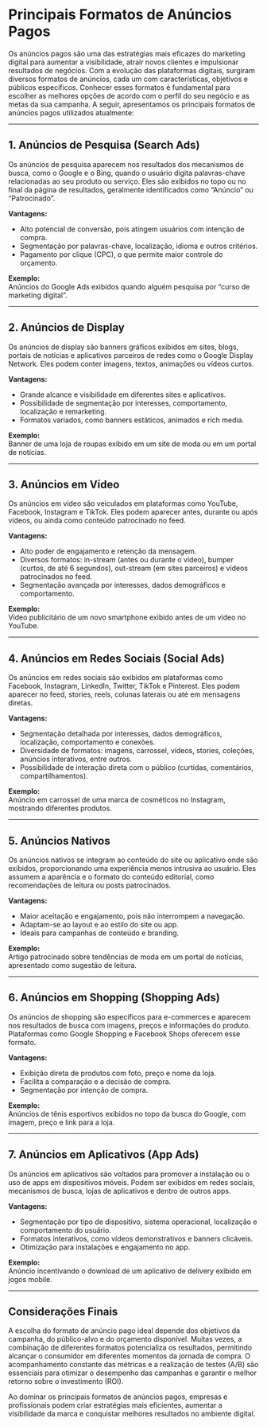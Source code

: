 
# Principais Formatos de Anúncios Pagos

Os anúncios pagos são uma das estratégias mais eficazes do marketing digital para aumentar a visibilidade, atrair novos clientes e impulsionar resultados de negócios. Com a evolução das plataformas digitais, surgiram diversos formatos de anúncios, cada um com características, objetivos e públicos específicos. Conhecer esses formatos é fundamental para escolher as melhores opções de acordo com o perfil do seu negócio e as metas da sua campanha. A seguir, apresentamos os principais formatos de anúncios pagos utilizados atualmente:

---

## 1. Anúncios de Pesquisa (Search Ads)

Os anúncios de pesquisa aparecem nos resultados dos mecanismos de busca, como o Google e o Bing, quando o usuário digita palavras-chave relacionadas ao seu produto ou serviço. Eles são exibidos no topo ou no final da página de resultados, geralmente identificados como “Anúncio” ou “Patrocinado”.

**Vantagens:**
- Alto potencial de conversão, pois atingem usuários com intenção de compra.
- Segmentação por palavras-chave, localização, idioma e outros critérios.
- Pagamento por clique (CPC), o que permite maior controle do orçamento.

**Exemplo:**  
Anúncios do Google Ads exibidos quando alguém pesquisa por “curso de marketing digital”.

---

## 2. Anúncios de Display

Os anúncios de display são banners gráficos exibidos em sites, blogs, portais de notícias e aplicativos parceiros de redes como o Google Display Network. Eles podem conter imagens, textos, animações ou vídeos curtos.

**Vantagens:**
- Grande alcance e visibilidade em diferentes sites e aplicativos.
- Possibilidade de segmentação por interesses, comportamento, localização e remarketing.
- Formatos variados, como banners estáticos, animados e rich media.

**Exemplo:**  
Banner de uma loja de roupas exibido em um site de moda ou em um portal de notícias.

---

## 3. Anúncios em Vídeo

Os anúncios em vídeo são veiculados em plataformas como YouTube, Facebook, Instagram e TikTok. Eles podem aparecer antes, durante ou após vídeos, ou ainda como conteúdo patrocinado no feed.

**Vantagens:**
- Alto poder de engajamento e retenção da mensagem.
- Diversos formatos: in-stream (antes ou durante o vídeo), bumper (curtos, de até 6 segundos), out-stream (em sites parceiros) e vídeos patrocinados no feed.
- Segmentação avançada por interesses, dados demográficos e comportamento.

**Exemplo:**  
Vídeo publicitário de um novo smartphone exibido antes de um vídeo no YouTube.

---

## 4. Anúncios em Redes Sociais (Social Ads)

Os anúncios em redes sociais são exibidos em plataformas como Facebook, Instagram, LinkedIn, Twitter, TikTok e Pinterest. Eles podem aparecer no feed, stories, reels, colunas laterais ou até em mensagens diretas.

**Vantagens:**
- Segmentação detalhada por interesses, dados demográficos, localização, comportamento e conexões.
- Diversidade de formatos: imagens, carrossel, vídeos, stories, coleções, anúncios interativos, entre outros.
- Possibilidade de interação direta com o público (curtidas, comentários, compartilhamentos).

**Exemplo:**  
Anúncio em carrossel de uma marca de cosméticos no Instagram, mostrando diferentes produtos.

---

## 5. Anúncios Nativos

Os anúncios nativos se integram ao conteúdo do site ou aplicativo onde são exibidos, proporcionando uma experiência menos intrusiva ao usuário. Eles assumem a aparência e o formato do conteúdo editorial, como recomendações de leitura ou posts patrocinados.

**Vantagens:**
- Maior aceitação e engajamento, pois não interrompem a navegação.
- Adaptam-se ao layout e ao estilo do site ou app.
- Ideais para campanhas de conteúdo e branding.

**Exemplo:**  
Artigo patrocinado sobre tendências de moda em um portal de notícias, apresentado como sugestão de leitura.

---

## 6. Anúncios em Shopping (Shopping Ads)

Os anúncios de shopping são específicos para e-commerces e aparecem nos resultados de busca com imagens, preços e informações do produto. Plataformas como Google Shopping e Facebook Shops oferecem esse formato.

**Vantagens:**
- Exibição direta de produtos com foto, preço e nome da loja.
- Facilita a comparação e a decisão de compra.
- Segmentação por intenção de compra.

**Exemplo:**  
Anúncios de tênis esportivos exibidos no topo da busca do Google, com imagem, preço e link para a loja.

---

## 7. Anúncios em Aplicativos (App Ads)

Os anúncios em aplicativos são voltados para promover a instalação ou o uso de apps em dispositivos móveis. Podem ser exibidos em redes sociais, mecanismos de busca, lojas de aplicativos e dentro de outros apps.

**Vantagens:**
- Segmentação por tipo de dispositivo, sistema operacional, localização e comportamento do usuário.
- Formatos interativos, como vídeos demonstrativos e banners clicáveis.
- Otimização para instalações e engajamento no app.

**Exemplo:**  
Anúncio incentivando o download de um aplicativo de delivery exibido em jogos mobile.

---

## Considerações Finais

A escolha do formato de anúncio pago ideal depende dos objetivos da campanha, do público-alvo e do orçamento disponível. Muitas vezes, a combinação de diferentes formatos potencializa os resultados, permitindo alcançar o consumidor em diferentes momentos da jornada de compra. O acompanhamento constante das métricas e a realização de testes (A/B) são essenciais para otimizar o desempenho das campanhas e garantir o melhor retorno sobre o investimento (ROI).

Ao dominar os principais formatos de anúncios pagos, empresas e profissionais podem criar estratégias mais eficientes, aumentar a visibilidade da marca e conquistar melhores resultados no ambiente digital.
```
